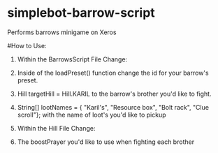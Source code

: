 # simplebot-barrow-script
Performs barrows minigame on Xeros


#How to Use:
1. Within the BarrowsScript File Change:
  1.  Inside of the loadPreset() function change the id for your barrow's preset.
  2.  Hill targetHill = Hill.KARIL to the barrow's brother you'd like to fight.
  3.  String[] lootNames = { "Karil's", "Resource box", "Bolt rack", "Clue scroll"}; with the name of loot's you'd like to pickup


2. Within the Hill File Change:
  1. The boostPrayer you'd like to use when fighting each brother

